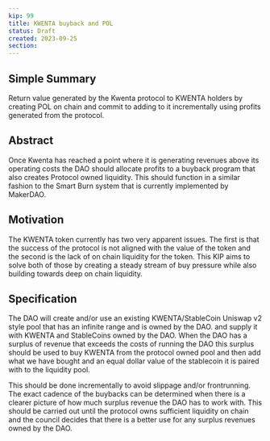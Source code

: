 ```yaml
---
kip: 99
title: KWENTA buyback and POL
status: Draft
created: 2023-09-25
section:
---
```


## Simple Summary

Return value generated by the Kwenta protocol to KWENTA holders by creating POL on chain and commit to adding to it incrementally using profits generated from the protocol.
 
## Abstract

Once Kwenta has reached a point where it is generating revenues above its operating costs the DAO should allocate profits to a buyback program that also creates Protocol owned liquidity. This should function in a similar fashion to the Smart Burn system that is currently implemented by MakerDAO.
 
## Motivation

The KWENTA token currently has two very apparent issues. The first is that the success of the protocol is not aligned with the value of the token and the second is the lack of on chain liquidity for the token. This KIP aims to solve both of those by creating a steady stream of buy pressure while also building towards deep on chain liquidity.
 
## Specification
The DAO will create and/or use an existing KWENTA/StableCoin Uniswap v2 style pool that has an infinite range and is owned by the DAO. and supply it with KWENTA and StableCoins owned by the DAO. When the DAO has a surplus of revenue that exceeds the costs of running the DAO this surplus should be used to buy KWENTA from the protocol owned pool and then add what we have bought and an equal dollar value of the stablecoin it is paired with to the liquidity pool.
 
This should be done incrementally to avoid slippage and/or frontrunning. The exact cadence of the buybacks can be determined when there is a clearer picture of how much surplus revenue the DAO has to work with. This should be carried out until the protocol owns sufficient liquidity on chain and the council decides that there is a better use for any surplus revenues owned by the DAO.
